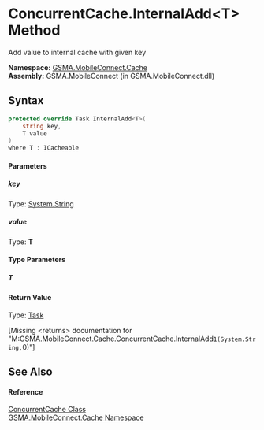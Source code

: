 ConcurrentCache.InternalAdd&lt;T> Method
========================================
Add value to internal cache with given key

**Namespace:** [GSMA.MobileConnect.Cache][1]  
**Assembly:** GSMA.MobileConnect (in GSMA.MobileConnect.dll)

Syntax
------

```csharp
protected override Task InternalAdd<T>(
	string key,
	T value
)
where T : ICacheable

```

#### Parameters

##### *key*
Type: [System.String][2]  


##### *value*
Type: **T**  


#### Type Parameters

##### *T*


#### Return Value
Type: [Task][3]  

[Missing &lt;returns> documentation for "M:GSMA.MobileConnect.Cache.ConcurrentCache.InternalAdd``1(System.String,``0)"]


See Also
--------

#### Reference
[ConcurrentCache Class][4]  
[GSMA.MobileConnect.Cache Namespace][1]  

[1]: ../README.md
[2]: http://msdn.microsoft.com/en-us/library/s1wwdcbf
[3]: http://msdn.microsoft.com/en-us/library/dd235678
[4]: README.md
[5]: ../../_icons/Help.png